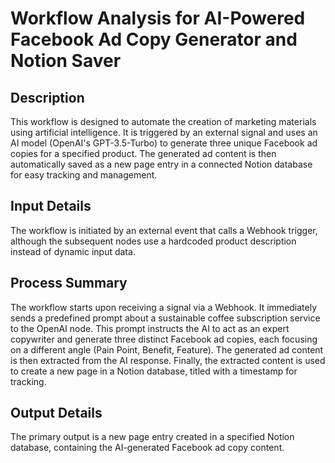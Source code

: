 # Workflow Analysis for AI-Powered Facebook Ad Copy Generator and Notion Saver

## Description
This workflow is designed to automate the creation of marketing materials using artificial intelligence. It is triggered by an external signal and uses an AI model (OpenAI's GPT-3.5-Turbo) to generate three unique Facebook ad copies for a specified product. The generated ad content is then automatically saved as a new page entry in a connected Notion database for easy tracking and management.

## Input Details
The workflow is initiated by an external event that calls a Webhook trigger, although the subsequent nodes use a hardcoded product description instead of dynamic input data.

## Process Summary
The workflow starts upon receiving a signal via a Webhook. It immediately sends a predefined prompt about a sustainable coffee subscription service to the OpenAI node. This prompt instructs the AI to act as an expert copywriter and generate three distinct Facebook ad copies, each focusing on a different angle (Pain Point, Benefit, Feature). The generated ad content is then extracted from the AI response. Finally, the extracted content is used to create a new page in a Notion database, titled with a timestamp for tracking.

## Output Details
The primary output is a new page entry created in a specified Notion database, containing the AI-generated Facebook ad copy content.
